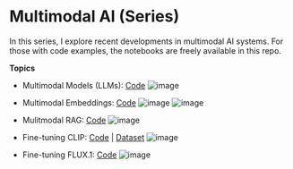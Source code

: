 # Multimodal AI (Series)

In this series, I explore recent developments in multimodal AI systems. For those with code examples, the notebooks are freely available in this repo.

**Topics**
- Multimodal Models (LLMs): [Code](https://github.com/ObinnaNdbs/Multimodal-AI/tree/main/1-mm-llms)
  ![image](https://github.com/user-attachments/assets/2aa77efc-e299-48b9-8199-522048eca430)
  
- Multimodal Embeddings: [Code](https://github.com/ObinnaNdbs/Multimodal-AI/tree/main/2-mm-embeddings)
  ![image](https://github.com/user-attachments/assets/3645a089-8fe7-4a1f-aada-1651ee2b0ce4)
  ![image](https://github.com/user-attachments/assets/e011e01d-a677-46b6-8af3-72def406c466)

- Mulitmodal RAG: [Code](https://github.com/ObinnaNdbs/Multimodal-AI/tree/main/3-multimodal-rag)
  ![image](https://github.com/user-attachments/assets/66155eba-59e2-45ab-9159-c620ec17818b)

- Fine-tuning CLIP: [Code](https://github.com/ObinnaNdbs/Multimodal-AI/tree/main/4-ft-mm-embeddings) | [Dataset](https://huggingface.co/datasets/shawhin/yt-title-thumbnail-pairs)
  ![image](https://github.com/user-attachments/assets/d83df192-0e5d-4d40-8034-b7ef8bbeabee)

- Fine-tuning FLUX.1: [Code](https://github.com/ObinnaNdbs/Multimodal-AI/tree/main/5-ft-flux)
  ![image](https://github.com/user-attachments/assets/150d3fca-d4a8-452d-853a-4de0d241faf8)

